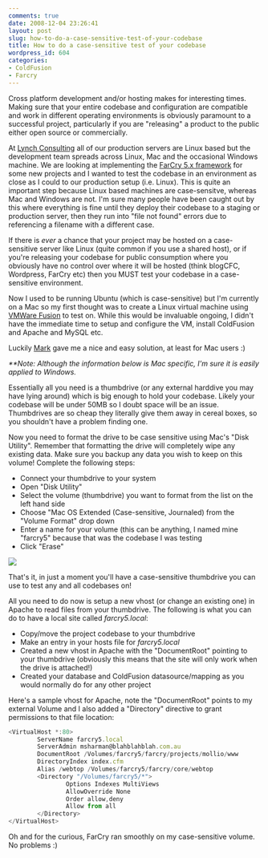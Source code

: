 ```yaml
---
comments: true
date: 2008-12-04 23:26:41
layout: post
slug: how-to-do-a-case-sensitive-test-of-your-codebase
title: How to do a case-sensitive test of your codebase
wordpress_id: 604
categories:
- ColdFusion
- Farcry
---
```


Cross platform development and/or hosting makes for interesting times. Making sure that your entire codebase and configuration are compatible and work in different operating environments is obviously paramount to a successful project, particularly if you are "releasing" a product to the public either open source or commercially.

At [Lynch Consulting](http://www.lynchconsulting.com.au/) all of our production servers are Linux based but the development team spreads across Linux, Mac and the occasional Windows machine. We are looking at implementing the [FarCry 5.x framework](http://www.farcrycore.org/) for some new projects and I wanted to test the codebase in an environment as close as I could to our production setup (i.e. Linux). This is quite an important step because Linux based machines are case-sensitve, whereas Mac and Windows are not. I'm sure many people have been caught out by this where everything is fine until they deploy their codebase to a staging or production server, then they run into "file not found" errors due to referencing a filename with a different case.

If there is _ever_ a chance that your project may be hosted on a case-sensitive server like Linux (quite common if you use a shared host), or if you're releasing your codebase for public consumption where you obviously have no control over where it will be hosted (think blogCFC, Wordpress, FarCry etc) then you MUST test your codebase in a case-sensitive environment.

Now I used to be running Ubuntu (which is case-sensitive) but I'm currently on a Mac so my first thought was to create a Linux virtual machine using [VMWare Fusion](http://www.vmware.com/products/fusion/) to test on. While this would be invaluable ongoing, I didn't have the immediate time to setup and configure the VM, install ColdFusion and Apache and MySQL etc.

Luckily [Mark](http://www.lynchconsulting.com.au/blog) gave me a nice and easy solution, at least for Mac users :)

_**Note: Although the information below is Mac specific, I'm sure it is easily applied to Windows._

Essentially all you need is a thumbdrive (or any external harddive you may have lying around) which is big enough to hold your codebase. Likely your codebase will be under 50MB so I doubt space will be an issue. Thumbdrives are so cheap they literally give them away in cereal boxes, so you shouldn't have a problem finding one.

Now you need to format the drive to be case sensitive using Mac's "Disk Utility". Remember that formatting the drive will completely wipe any existing data. Make sure you backup any data you wish to keep on this volume! Complete the following steps:
	
  * Connect your thumbdrive to your system
  * Open "Disk Utility"
  * Select the volume (thumbdrive) you want to format from the list on the left hand side
  * Choose "Mac OS Extended (Case-sensitive, Journaled) from the "Volume Format" drop down
  * Enter a name for your volume (this can be anything, I named mine "farcry5" because that was the codebase I was testing
  * Click "Erase"

[![](http://www.chapter31.com/wp-content/uploads/2008/12/diskutil_complete-300x260.png)](http://www.chapter31.com/wp-content/uploads/2008/12/diskutil_complete.png)

That's it, in just a moment you'll have a case-sensitive thumbdrive you can use to test any and all codebases on!

All you need to do now is setup a new vhost (or change an existing one) in Apache to read files from your thumbdrive. The following is what you can do to have a local site called _farcry5.local_:

	
  * Copy/move the project codebase to your thumbdrive
  * Make an entry in your hosts file for _farcry5.local_
  * Created a new vhost in Apache with the "DocumentRoot" pointing to your thumbdrive (obviously this means that the site will only work when the drive is attached!)
  * Created your database and ColdFusion datasource/mapping as you would normally do for any other project

Here's a sample vhost for Apache, note the "DocumentRoot" points to my external Volume and I also added a "Directory" directive to grant permissions to that file location:

``` javascript
<VirtualHost *:80>
        ServerName farcry5.local
        ServerAdmin msharman@blahblahblah.com.au
        DocumentRoot /Volumes/farcry5/farcry/projects/mollio/www
        DirectoryIndex index.cfm
        Alias /webtop /Volumes/farcry5/farcry/core/webtop
        <Directory "/Volumes/farcry5/*">
                Options Indexes MultiViews
                AllowOverride None
                Order allow,deny
                Allow from all
        </Directory>
</VirtualHost>
```

Oh and for the curious, FarCry ran smoothly on my case-sensitive volume. No problems :)
